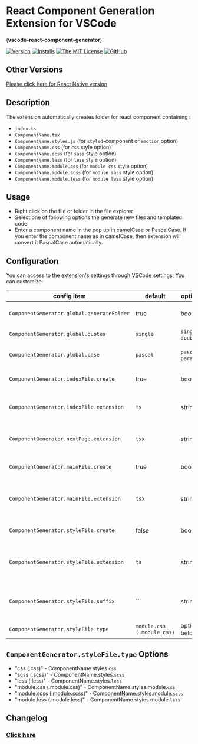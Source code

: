 # React Component Generation Extension for VSCode

(**vscode-react-component-generator**)

[![Version](https://vsmarketplacebadge.apphb.com/version/abdullahceylan.vscode-react-component-generator.svg)](https://marketplace.visualstudio.com/items?itemName=abdullahceylan.vscode-react-component-generator)
[![Installs](https://vsmarketplacebadge.apphb.com/installs/abdullahceylan.vscode-react-component-generator.svg)](https://marketplace.visualstudio.com/items?itemName=abdullahceylan.vscode-react-component-generator)
[![The MIT License](https://flat.badgen.net/badge/license/MIT/orange)](http://opensource.org/licenses/MIT)
[![GitHub](https://flat.badgen.net/github/release/abdullahceylan/vscode-react-component-generator)](https://github.com/abdullahceylan/vscode-react-component-generator/releases)

## Other Versions

[Please click here for React Native version](https://marketplace.visualstudio.com/items?itemName=abdullahceylan.vscode-react-native-component-generator)

## Description

The extension automatically creates folder for react component containing :

- `index.ts`
- `ComponentName.tsx`
- `ComponentName.styles.js` (for `styled`-component or `emotion` option)
- `ComponentName.css` (for `css` style option)
- `ComponentName.scss` (for `sass` style option)
- `ComponentName.less` (for `less` style option)
- `ComponentName.module.css` (for `module css` style option)
- `ComponentName.module.scss` (for `module sass` style option)
- `ComponentName.module.less` (for `module less` style option)

<!-- ## Installation

Install through VS Code extensions. Search for `VSCode React Component Generator`

[Visual Studio Code Market Place: VSCode React Component Generator](https://marketplace.visualstudio.com/items?itemName=abdullahceylan.vscode-react-component-generator)

Can also be installed in VS Code: Launch VS Code Quick Open (Ctrl+P), paste the following command, and press enter.

```bash
ext install abdullahceylan.vscode-react-component-generator
``` -->

## Usage

- Right click on the file or folder in the file explorer
- Select one of following options the generate new files and templated code
- Enter a component name in the pop up in camelCase or PascalCase. If you enter the component name as in camelCase, then extension will convert it PascalCase automatically.

## Configuration

You can access to the extension's settings through VSCode settings. You can customize:

| config item                                | default                    | options            | description                                                                                          |
| ------------------------------------------ | -------------------------- | ------------------ | ---------------------------------------------------------------------------------------------------- |
| `ComponentGenerator.global.generateFolder` | true                       | boolean            | Generate or not separate folder for newly created component                                          |
| `ComponentGenerator.global.quotes`         | `single`                   | `single`, `double` | Controls the quotes for the imports in the files.                                                    |
| `ComponentGenerator.global.case`           | `pascal`                   | `pascal`, `param`  | Controls the casing that the files should be generated in.                                           |
| `ComponentGenerator.indexFile.create`      | true                       | boolean            | Whether to generate component's index file or not.                                                   |
| `ComponentGenerator.indexFile.extension`   | `ts`                       | string             | The extension of generated component index file. e.g.: index.(`extension`)                           |
| `ComponentGenerator.nextPage.extension`    | `tsx`                      | string             | The extension of generated nextjs page file. e.g.: my-page.tsx(`extension`)                          |
| `ComponentGenerator.mainFile.create`       | true                       | boolean            | Whether to generate component's main file or not.                                                    |
| `ComponentGenerator.mainFile.extension`    | `tsx`                      | string             | The extension of generated component file. e.g.: ComponentName.(`extension`)                         |
| `ComponentGenerator.styleFile.create`      | false                      | boolean            | Whether to generate component's stylesheet file or not.                                              |
| `ComponentGenerator.styleFile.extension`   | `ts`                       | string             | The extension of generated stylesheet file. e.g.: ComponentName.styles.(`extension`)                 |
| `ComponentGenerator.styleFile.suffix`      | ``                         | string             | The suffix to add to the end of the stylesheet filename. Default: ComponentName`.styles`.(extension) |
| `ComponentGenerator.styleFile.type`        | `module.css (.module.css)` | options below      | The type of stylesheet file to create                                                                |

## `ComponentGenerator.styleFile.type` Options

- "css (.css)" - ComponentName.styles.`css`
- "scss (.scss)" - ComponentName.styles.`scss`
- "less (.less)" - ComponentName.styles.`less`
- "module.css (.module.css)" - ComponentName.styles.module.`css`
- "module.scss (.module.scss)" - ComponentName.styles.module.`scss`
- "module.less (.module.less)" - ComponentName.styles.module.`less`

## Changelog

### [Click here](CHANGELOG.md)

